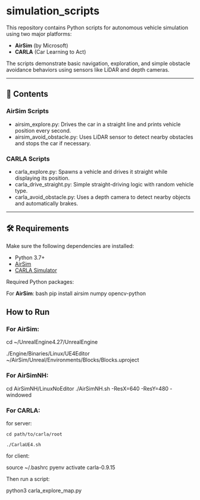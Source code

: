 # simulation_scripts



This repository contains Python scripts for autonomous vehicle simulation using two major platforms:

- **AirSim** (by Microsoft)
- **CARLA** (Car Learning to Act)

The scripts demonstrate basic navigation, exploration, and simple obstacle avoidance behaviors using sensors like LiDAR and depth cameras.

---

## 📁 Contents

### AirSim Scripts
- airsim_explore.py: Drives the car in a straight line and prints vehicle position every second.
- airsim_avoid_obstacle.py: Uses LiDAR sensor to detect nearby obstacles and stops the car if necessary.

### CARLA Scripts
- carla_explore.py: Spawns a vehicle and drives it straight while displaying its position.
- carla_drive_straight.py: Simple straight-driving logic with random vehicle type.
- carla_avoid_obstacle.py: Uses a depth camera to detect nearby objects and automatically brakes.

---

## 🛠 Requirements

Make sure the following dependencies are installed:

- Python 3.7+
- [AirSim](https://github.com/microsoft/AirSim)
- [CARLA Simulator](https://carla.org/)

Required Python packages:

For **AirSim**:
bash
pip install airsim numpy opencv-python

## How to Run
 
### For AirSim:

cd ~/UnrealEngine4.27/UnrealEngine 

./Engine/Binaries/Linux/UE4Editor ~/AirSim/Unreal/Environments/Blocks/Blocks.uproject


### For AirSimNH:

cd AirSimNH/LinuxNoEditor
./AirSimNH.sh -ResX=640 -ResY=480 -windowed


### For CARLA:

for server:

    cd path/to/carla/root

    ./CarlaUE4.sh

for client:

source ~/.bashrc
pyenv activate carla-0.9.15

Then run a script:

python3 carla_explore_map.py

